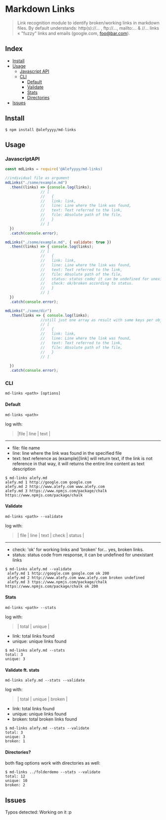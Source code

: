 # Markdown Links

> Link recognition module to identify broken/working links in markdown files. 
> By default understands: http(s)://... , ftp://..., mailto:... & //... links « "fuzzy" links and emails (google.com, foo@bar.com).

## Index

* [Install](##Install)
* [Usage](##Usage)
  * [Javascript API](###JavascriptAPI)
  * [CLI](###CLI)
    * [Default](####Default)
    * [Validate](####Validate)
    * [Stats](####Stats)
    * [Directories](####Directories?)
* [Issues](##Issues)


## Install
```console
$ npm install @alefyyyy/md-links
```

## Usage

### JavascriptAPI

```js
const mdLinks = require('@Alefyyyy/md-links)

//individual file as argument
mdLinks("./some/example.md")
  .then((links) => {console.log(links);
                // [
                //   {
                //   link: link,
                //   line: Line where the link was found,
                //   text: Text referred to the link,
                //   file: Absolute path of the file,        
                //   }
                // ]
  })
  .catch(console.error);

mdLinks("./some/example.md", { validate: true })
  .then((links) => { console.log(links);
                // [
                //   {
                //   link: link,
                //   line: Line where the link was found,
                //   text: Text referred to the link,
                //   file: Absolute path of the file, 
                //   status: status code/ it can be undefined for unexistant links   
                //   check: ok/broken according to status.  
                //   }
                // ]
  })
  .catch(console.error);

mdLinks("./some/dir")
  .then(links => { console.log(links);
                //still just one array as result with same keys per object even with multiples files
                // [
                //   {
                //   link: link,
                //   line: Line where the link was found,
                //   text: Text referred to the link,
                //   file: Absolute path of the file,        
                //   }
                // ]
    
  })
  .catch(console.error);
```
### CLI

`md-links <path> [options]`

#### Default 

`md-links <path>`

log with:
> |file | line | text |
---------------------
* file: file name
* line: line where the link was found in the specified file
* text: text reference as (example)[link] will return text, if the link is not reference in that way, it will returns the entire line content as text description

```console
$ md-links alefy.md
alefy.md 1 http://google.com google.com
alefy.md 2 http://www.alefy.com www.alefy.com
alefy.md 3 https://www.npmjs.com/package/chalk https://www.npmjs.com/package/chalk
```

#### Validate

`md-links <path> --validate`

log with:
> | file | line | text | check | status | 
------------------------------------
* check: 'ok' for working links and 'broken' for... yes, broken links.
* status: status code from response, it can be undefined for unexistant links 

```console
$ md-links alefy.md --validate
 alefy.md 1 http://google.com google.com ok 200
 alefy.md 2 http://www.alefy.com www.alefy.com broken undefined
 alefy.md 3 ttps://www.npmjs.com/package/chalk https://www.npmjs.com/package/chalk ok 200
 ```

 #### Stats

 `md-links <path> --stats`

log with:
> | total | unique | 
* link: total links found
* unique: unique links found 


```console
$ md-links alefy.md --stats
total: 3
unique: 3
```

#### Validate ft. stats

`md-links alefy.md --stats --validate`

log with:
> | total | unique | broken | 
* link: total links found
* unique: unique links found 
* broken: total broken links found

```console
$ md-links alefy.md --stats --validate
total: 3
unique: 3
broken: 1
```
#### Directories?

both flag options work with directories as well:

```console
$ md-links ../folderdemo --stats --validate
total: 12
unique: 10
broken: 2
```
## Issues

Typos detected: Working on it :p


